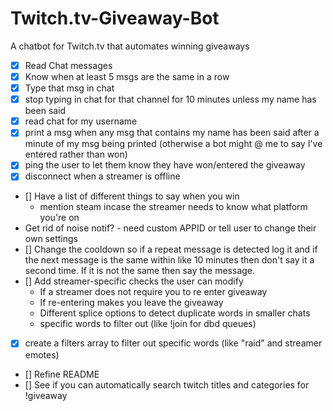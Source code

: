 # Twitch.tv-Giveaway-Bot
A chatbot for Twitch.tv that automates winning giveaways

- [x] Read Chat messages
- [x] Know when at least 5 msgs are the same in a row
- [x] Type that msg in chat
- [x] stop typing in chat for that channel for 10 minutes unless my name has been said
- [x] read chat for my username
- [x] print a msg when any msg that contains my name has been said after a minute of my msg being printed (otherwise a bot might @ me to say I've entered rather than won)
- [x] ping the user to let them know they have won/entered the giveaway
- [x] disconnect when a streamer is offline
- [] Have a list of different things to say when you win
    - mention steam incase the streamer needs to know what platform you're on
- Get rid of noise notif? - need custom APPID or tell user to change their own settings
- [] Change the cooldown so if a repeat message is detected log it and if the next message is the same within like 10 minutes then don't say it a second time. If it is not the same then say the message.
- [] Add streamer-specific checks the user can modify
    - If a streamer does not require you to re enter giveaway
    - If re-entering makes you leave the giveaway
    - Different splice options to detect duplicate words in smaller chats
    - specific words to filter out (like !join for dbd queues)
- [x] create a filters array to filter out specific words (like "raid" and streamer emotes)
- [] Refine README
- [] See if you can automatically search twitch titles and categories for !giveaway
